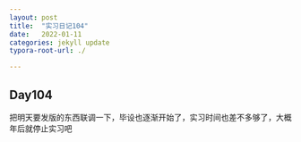 ```yaml
---
layout: post
title:  "实习日记104"
date:   2022-01-11
categories: jekyll update
typora-root-url: ./

---
```


## Day104

把明天要发版的东西联调一下，毕设也逐渐开始了，实习时间也差不多够了，大概年后就停止实习吧

